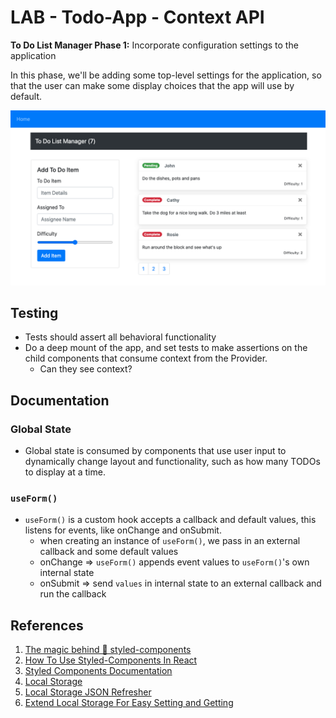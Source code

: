 # LAB - Todo-App - Context API

**To Do List Manager Phase 1:** Incorporate configuration settings to the application

In this phase, we'll be adding some top-level settings for the application, so that the user can make some display choices that the app will use by default.

![Example Page](./images/todo.png "Example Page")

## Testing

- Tests should assert all behavioral functionality
- Do a deep mount of the app, and set tests to make assertions on the child components that consume context from the Provider.
  - Can they see context?

## Documentation

### Global State

- Global state is consumed by components that use user input to dynamically change layout and functionality, such as how many TODOs to display at a time.

### `useForm()`

- `useForm()` is a custom hook accepts a callback and default values, this listens for events, like onChange and onSubmit.
  - when creating an instance of `useForm()`, we pass in an external callback and some default values
  - onChange => `useForm()` appends event values to `useForm()`'s own internal state
  - onSubmit => send `values` in internal state to an external callback and run the callback

## References

1. [The magic behind 💅 styled-components](https://mxstbr.blog/2016/11/styled-components-magic-explained/)
2. [How To Use Styled-Components In React](https://www.smashingmagazine.com/2020/07/styled-components-react/)
3. [Styled Components Documentation](https://styled-components.com/docs)
4. [Local Storage](https://www.w3schools.com/html/html5_webstorage.asp)
5. [Local Storage JSON Refresher](https://stackoverflow.com/a/2010948)
6. [Extend Local Storage For Easy Setting and Getting](https://stackoverflow.com/a/2010994)
